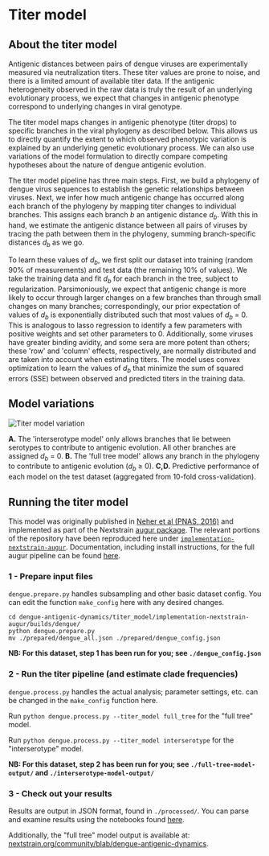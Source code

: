 # Titer model

## About the titer model  

Antigenic distances between pairs of dengue viruses are experimentally measured via neutralization titers. These titer values are prone to noise, and there is a limited amount of available titer data. If the antigenic heterogeneity observed in the raw data is truly the result of an underlying evolutionary process, we expect that changes in antigenic phenotype correspond to underlying changes in viral genotype.

The titer model maps changes in antigenic phenotype (titer drops) to specific branches in the viral phylogeny as described below. This allows us to directly quantify the extent to which observed phenotypic variation is explained by an underlying genetic evolutionary process. We can also use variations of the model formulation to directly compare competing hypotheses about the nature of dengue antigenic evolution.

The titer model pipeline has three main steps.
First, we build a phylogeny of dengue virus sequences to establish the genetic relationships between viruses.
Next, we infer how much antigenic change has occurred along each branch of the phylogeny by mapping titer changes to individual branches.
This assigns each branch _b_ an antigenic distance _d_<sub>_b_</sub>.
With this in hand, we estimate the antigenic distance between all pairs of viruses by tracing the path between them in the phylogeny, summing branch-specific distances $d_b$ as we go.

To learn these values of _d_<sub>_b_</sub>, we first split our dataset into training (random 90% of measurements) and test data (the remaining 10% of values).
We take the training data and fit _d_<sub>_b_</sub> for each branch in the tree, subject to regularization.
Parsimoniously, we expect that antigenic change is more likely to occur through larger changes on a few branches than through small changes on many branches; correspondingly, our prior expectation of values of _d_<sub>_b_</sub> is exponentially distributed such that most values of _d_<sub>_b_</sub> = 0.
This is analogous to lasso regression to identify a few parameters with positive weights and set other parameters to 0.
Additionally, some viruses have greater binding avidity, and some sera are more potent than others; these 'row' and 'column' effects, respectively, are normally distributed and are taken into account when estimating titers.
The model uses convex optimization to learn the values of _d_<sub>_b_</sub> that minimize the sum of squared errors (SSE) between observed and predicted titers in the training data.

## Model variations

![Titer model variation](https://raw.githubusercontent.com/blab/dengue-antigenic-dynamics/master/figures/png/titer_model_performance.png)

**A.** The 'interserotype model' only allows branches that lie between serotypes to contribute to antigenic evolution.
All other branches are assigned _d_<sub>_b_</sub> = 0.
**B.** The 'full tree model' allows any branch in the phylogeny to contribute to antigenic evolution (_d_<sub>_b_</sub> &ge; 0).
**C,D.** Predictive performance of each model on the test dataset (aggregated from 10-fold cross-validation).

## Running the titer model

This model was originally published in [Neher et al (PNAS, 2016)](https://doi.org/10.1073/pnas.1525578113) and implemented as part of the Nextstrain [augur package](https://github.com/nextstrain/augur). The relevant portions of the repository have been reproduced here under [`implementation-nextstrain-augur`](implementation-nextstrain-augur/). Documentation, including install instructions, for the full augur pipeline can be found [here](https://github.com/nextstrain/augur/tree/6d9f7088d8792196e5021c67b876d9de1d2a13dd).

### 1 - Prepare input files  

`dengue.prepare.py` handles subsampling and other basic dataset config. You can edit the function `make_config` here with any desired changes.  

```
cd dengue-antigenic-dynamics/titer_model/implementation-nextstrain-augur/builds/dengue/  
python dengue.prepare.py
mv ./prepared/dengue_all.json ./prepared/dengue_config.json
```

**NB: For this dataset, step 1 has been run for you; see `./dengue_config.json`**

### 2 - Run the titer pipeline (and estimate clade frequencies)  

`dengue.process.py` handles the actual analysis; parameter settings, etc. can be changed in the `make_config` function here.  

Run `python dengue.process.py --titer_model full_tree` for the "full tree" model.  

Run `python dengue.process.py --titer_model interserotype` for the "interserotype" model.  

**NB: For this dataset, step 2 has been run for you; see `./full-tree-model-output/` and `./interserotype-model-output/`**

### 3 - Check out your results

Results are output in JSON format, found in `./processed/`. You can parse and examine results using the notebooks found [here](../figures/).

Additionally, the "full tree" model output is available at: [nextstrain.org/community/blab/dengue-antigenic-dynamics](https://nextstrain.org/community/blab/dengue-antigenic-dynamics).
